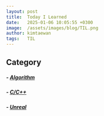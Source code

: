 ```yaml
---
layout: post
title:  Today I Learned
date:   2025-01-06 10:05:55 +0300
image:  /assets/images/blog/TIL.png
author: kimtaewan
tags:   TIL
---
```


## Category
##### - [Algorithm](/tags/Algorithm)
##### - [C/C++](/tags/C%2B%2B)
##### - [Unreal](/tags/Unreal)